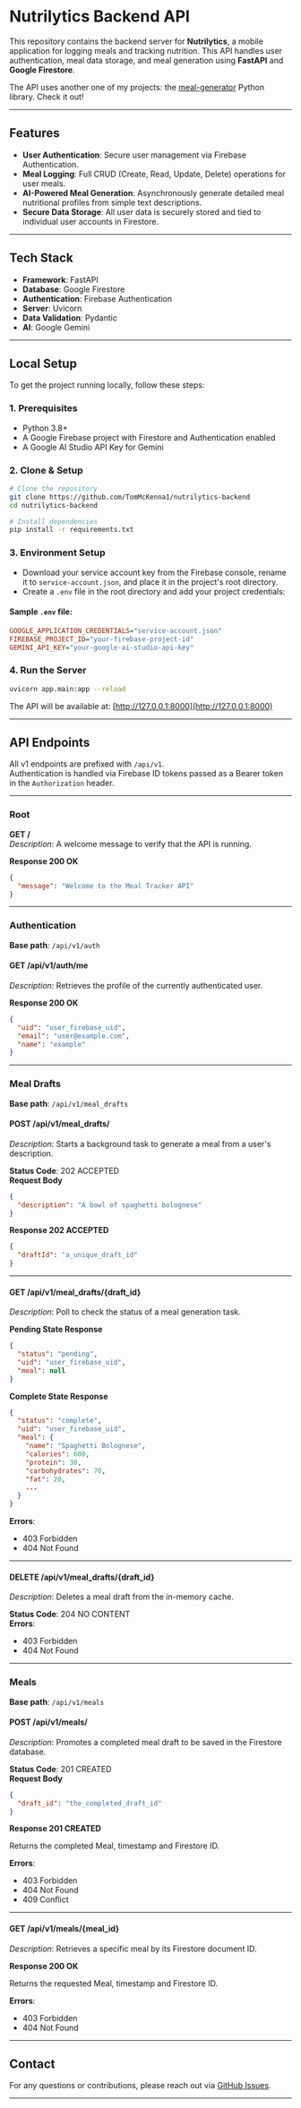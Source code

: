 # Nutrilytics Backend API

This repository contains the backend server for **Nutrilytics**, a mobile application for logging meals and tracking nutrition. This API handles user authentication, meal data storage, and meal generation using **FastAPI** and **Google Firestore**.

The API uses another one of my projects: the [meal-generator](https://github.com/TomMcKenna1/meal-generator) Python library. Check it out!

---

## Features

- **User Authentication**: Secure user management via Firebase Authentication.  
- **Meal Logging**: Full CRUD (Create, Read, Update, Delete) operations for user meals.  
- **AI-Powered Meal Generation**: Asynchronously generate detailed meal nutritional profiles from simple text descriptions.  
- **Secure Data Storage**: All user data is securely stored and tied to individual user accounts in Firestore.  

---

## Tech Stack

- **Framework**: FastAPI  
- **Database**: Google Firestore  
- **Authentication**: Firebase Authentication  
- **Server**: Uvicorn  
- **Data Validation**: Pydantic  
- **AI**: Google Gemini  

---

## Local Setup

To get the project running locally, follow these steps:

### 1. Prerequisites

- Python 3.8+  
- A Google Firebase project with Firestore and Authentication enabled  
- A Google AI Studio API Key for Gemini  

### 2. Clone & Setup

```bash
# Clone the repository
git clone https://github.com/TomMcKenna1/nutrilytics-backend
cd nutrilytics-backend

# Install dependencies
pip install -r requirements.txt
```

### 3. Environment Setup

- Download your service account key from the Firebase console, rename it to `service-account.json`, and place it in the project's root directory.
- Create a `.env` file in the root directory and add your project credentials:

#### Sample `.env` file:

```ini
GOOGLE_APPLICATION_CREDENTIALS="service-account.json"
FIREBASE_PROJECT_ID="your-firebase-project-id"
GEMINI_API_KEY="your-google-ai-studio-api-key"
```

### 4. Run the Server

```bash
uvicorn app.main:app --reload
```

The API will be available at: [http://127.0.0.1:8000](http://127.0.0.1:8000)

---

## API Endpoints

All v1 endpoints are prefixed with `/api/v1`.  
Authentication is handled via Firebase ID tokens passed as a Bearer token in the `Authorization` header.

---

### Root

**GET /**  
_Description_: A welcome message to verify that the API is running.

**Response 200 OK**

```json
{
  "message": "Welcome to the Meal Tracker API"
}
```

---

### Authentication

**Base path**: `/api/v1/auth`

#### GET /api/v1/auth/me

_Description_: Retrieves the profile of the currently authenticated user.

**Response 200 OK**

```json
{
  "uid": "user_firebase_uid",
  "email": "user@example.com",
  "name": "example"
}
```

---

### Meal Drafts

**Base path**: `/api/v1/meal_drafts`

#### POST /api/v1/meal_drafts/

_Description_: Starts a background task to generate a meal from a user's description.

**Status Code**: 202 ACCEPTED  
**Request Body**

```json
{
  "description": "A bowl of spaghetti bolognese"
}
```

**Response 202 ACCEPTED**

```json
{
  "draftId": "a_unique_draft_id"
}
```

---

#### GET /api/v1/meal_drafts/{draft_id}

_Description_: Poll to check the status of a meal generation task.

**Pending State Response**

```json
{
  "status": "pending",
  "uid": "user_firebase_uid",
  "meal": null
}
```

**Complete State Response**

```json
{
  "status": "complete",
  "uid": "user_firebase_uid",
  "meal": {
    "name": "Spaghetti Bolognese",
    "calories": 600,
    "protein": 30,
    "carbohydrates": 70,
    "fat": 20,
    ...
  }
}
```

**Errors**:  
- 403 Forbidden  
- 404 Not Found  

---

#### DELETE /api/v1/meal_drafts/{draft_id}

_Description_: Deletes a meal draft from the in-memory cache.

**Status Code**: 204 NO CONTENT  
**Errors**:  
- 403 Forbidden  
- 404 Not Found  

---

### Meals

**Base path**: `/api/v1/meals`

#### POST /api/v1/meals/

_Description_: Promotes a completed meal draft to be saved in the Firestore database.

**Status Code**: 201 CREATED  
**Request Body**

```json
{
  "draft_id": "the_completed_draft_id"
}
```

**Response 201 CREATED**

Returns the completed Meal, timestamp and Firestore ID.

**Errors**:  
- 403 Forbidden  
- 404 Not Found  
- 409 Conflict  

---

#### GET /api/v1/meals/{meal_id}

_Description_: Retrieves a specific meal by its Firestore document ID.

**Response 200 OK**

Returns the requested Meal, timestamp and Firestore ID.

**Errors**:  
- 403 Forbidden  
- 404 Not Found  

---

## Contact

For any questions or contributions, please reach out via [GitHub Issues](https://github.com/TomMcKenna1/nutrilytics-backend/issues).

---
